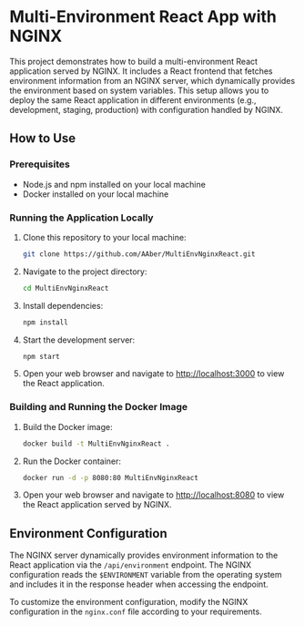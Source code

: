 # Multi-Environment React App with NGINX

This project demonstrates how to build a multi-environment React application served by NGINX. It includes a React frontend that fetches environment information from an NGINX server, which dynamically provides the environment based on system variables. This setup allows you to deploy the same React application in different environments (e.g., development, staging, production) with configuration handled by NGINX.

## How to Use

### Prerequisites

- Node.js and npm installed on your local machine
- Docker installed on your local machine

### Running the Application Locally

1. Clone this repository to your local machine:

   ```bash
   git clone https://github.com/AAber/MultiEnvNginxReact.git
   ```

2. Navigate to the project directory:

   ```bash
   cd MultiEnvNginxReact
   ```

3. Install dependencies:

   ```bash
   npm install
   ```

4. Start the development server:

   ```bash
   npm start
   ```

5. Open your web browser and navigate to [http://localhost:3000](http://localhost:3000) to view the React application.

### Building and Running the Docker Image

1. Build the Docker image:

   ```bash
   docker build -t MultiEnvNginxReact .
   ```

2. Run the Docker container:

   ```bash
   docker run -d -p 8080:80 MultiEnvNginxReact
   ```

3. Open your web browser and navigate to [http://localhost:8080](http://localhost:8080) to view the React application served by NGINX.

## Environment Configuration

The NGINX server dynamically provides environment information to the React application via the `/api/environment` endpoint. The NGINX configuration reads the `$ENVIRONMENT` variable from the operating system and includes it in the response header when accessing the endpoint.

To customize the environment configuration, modify the NGINX configuration in the `nginx.conf` file according to your requirements.

